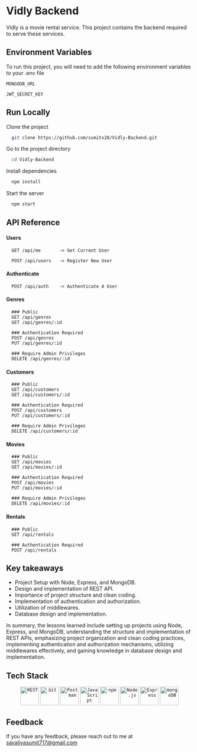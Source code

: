 
# Vidly Backend
Vidly is a movie rental service. This project contains the backend required to serve these services.



## Environment Variables

To run this project, you will need to add the following environment variables to your .env file

`MONGODB_URL`

`JWT_SECRET_KEY`


## Run Locally

Clone the project

```bash
  git clone https://github.com/sumitx28/Vidly-Backend.git
```

Go to the project directory

```bash
  cd Vidly-Backend
```

Install dependencies

```bash
  npm install
```

Start the server

```bash
  npm start
```


## API Reference


#### Users

```http
  GET /api/me       -> Get Current User

  POST /api/users   -> Register New User
```

#### Authenticate

```http
  POST /api/auth    -> Authenticate A User
```

#### Genres

```http
  ### Public
  GET /api/genres
  GET /api/genres/:id

  ### Authentication Required 
  POST /api/genres
  PUT /api/genres/:id

  ### Require Admin Privileges 
  DELETE /api/genres/:id
```

#### Customers

```http
  ### Public
  GET /api/customers
  GET /api/customers/:id

  ### Authentication Required 
  POST /api/customers
  PUT /api/customers/:id

  ### Require Admin Privileges 
  DELETE /api/customers/:id
```

#### Movies

```http
  ### Public
  GET /api/movies
  GET /api/movies/:id

  ### Authentication Required 
  POST /api/movies
  PUT /api/movies/:id

  ### Require Admin Privileges 
  DELETE /api/movies/:id
```

#### Rentals

```http
  ### Public
  GET /api/rentals

  ### Authentication Required 
  POST /api/rentals
```
## Key takeaways

- Project Setup with Node, Express, and MongoDB.
- Design and implementation of REST API.
- Importance of project structure and clean coding.
- Implementation of authentication and authorization.
- Utilization of middlewares.
- Database design and implementation.

In summary, the lessons learned include setting up projects using Node, Express, and MongoDB, understanding the structure and implementation of REST APIs, emphasizing project organization and clean coding practices, implementing authentication and authorization mechanisms, utilizing middlewares effectively, and gaining knowledge in database design and implementation.
## Tech Stack

<div align="center">
	<code><img height="50" src="https://user-images.githubusercontent.com/25181517/192107858-fe19f043-c502-4009-8c47-476fc89718ad.png" alt="REST" title="REST"/></code>
	<code><img height="50" src="https://user-images.githubusercontent.com/25181517/192108372-f71d70ac-7ae6-4c0d-8395-51d8870c2ef0.png" alt="Git" title="Git"/></code>
	<code><img height="50" src="https://user-images.githubusercontent.com/25181517/192109061-e138ca71-337c-4019-8d42-4792fdaa7128.png" alt="Postman" title="Postman"/></code>
	<code><img height="50" src="https://user-images.githubusercontent.com/25181517/117447155-6a868a00-af3d-11eb-9cfe-245df15c9f3f.png" alt="JavaScript" title="JavaScript"/></code>
	<code><img height="50" src="https://user-images.githubusercontent.com/25181517/121401671-49102800-c959-11eb-9f6f-74d49a5e1774.png" alt="npm" title="npm"/></code>
	<code><img height="50" src="https://user-images.githubusercontent.com/25181517/183568594-85e280a7-0d7e-4d1a-9028-c8c2209e073c.png" alt="Node.js" title="Node.js"/></code>
	<code><img height="50" src="https://user-images.githubusercontent.com/25181517/183859966-a3462d8d-1bc7-4880-b353-e2cbed900ed6.png" alt="Express" title="Express"/></code>
	<code><img height="50" src="https://user-images.githubusercontent.com/25181517/182884177-d48a8579-2cd0-447a-b9a6-ffc7cb02560e.png" alt="mongoDB" title="mongoDB"/></code>
</div>


## Feedback

If you have any feedback, please reach out to me at savaliyasumit717@gmail.com

